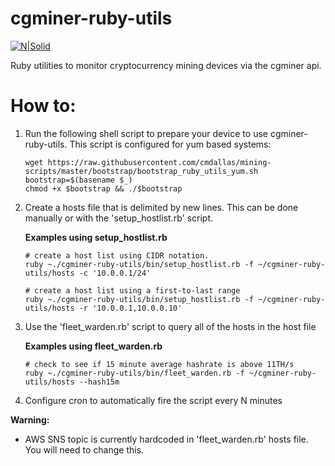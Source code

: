 # cgminer-ruby-utils

[![N|Solid](https://tinyurl.com/yabgovoj)](https://en.bitcoin.it/wiki/Main_Page)

Ruby utilities to monitor cryptocurrency mining devices via the cgminer api.

# How to:
1. Run the following shell script to prepare your device to use cgminer-ruby-utils. This script is configured for yum based systems:
    ```
    wget https://raw.githubusercontent.com/cmdallas/mining-scripts/master/bootstrap/bootstrap_ruby_utils_yum.sh
    bootstrap=$(basename $_)
    chmod +x $bootstrap && ./$bootstrap
    ```
2. Create a hosts file that is delimited by new lines. This can be done manually or with the 'setup_hostlist.rb' script.

    **Examples using setup_hostlist.rb**
    ```
    # create a host list using CIDR notation.
    ruby ~./cgminer-ruby-utils/bin/setup_hostlist.rb -f ~/cgminer-ruby-utils/hosts -c '10.0.0.1/24'

    # create a host list using a first-to-last range
    ruby ~./cgminer-ruby-utils/bin/setup_hostlist.rb -f ~/cgminer-ruby-utils/hosts -r '10.0.0.1,10.0.0.10'
    ```
3. Use the 'fleet_warden.rb' script to query all of the hosts in the host file

    **Examples using fleet_warden.rb**
    ```
    # check to see if 15 minute average hashrate is above 11TH/s
    ruby ~./cgminer-ruby-utils/bin/fleet_warden.rb -f ~/cgminer-ruby-utils/hosts --hash15m
    ```
4. Configure cron to automatically fire the script every N minutes

**Warning:**
- AWS SNS topic is currently hardcoded in 'fleet_warden.rb' hosts file. You will need to change this.
